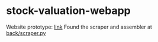 # stock-valuation-webapp

Website prototype: [link](https://pacific-island-17482.herokuapp.com/frontend)
Found the scraper and assembler at [back/scraper.py](backend/scraper.py)
